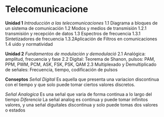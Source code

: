 # Telecomunicacione
**Unidad 1**
*Introducción a las telecomunicaciones*
1.1 Diagrama a bloques de un sistema de comunicación
1.2 Modos y medios de transmisión
1.2.1 transmisión y recepción de datos
1.3 Espectros de frecuencia
1.3.1 Sintetizadores de frecuencia
1.3.2Aplicación de Filtros en comunicaciones
1.4 uido y normatividad

**Unidad 2**
*Fundamentos de modulación y
demodulació*
2.1 Analógica: amplitud, frecuencia y fase
2.2 Digital: Teorema de Shanon, pulsos: PAM, PPM,
PWM, PCM, ASK, FSK, PSK, QAM
2.3 Multiplexado y Demultiplicado de señales:
Frecuencia, tiempo, codificación de pulsos

**Conseptos**
*Señal Digital*
Es aquella que presenta una variacion discontinua con el tiempo y que solo puede tomar ciertos valores discretos.

*Señal Analogica*
Es una señal que varia de forma continua a lo largo del tiempo
*Diferencia*
La señal analog  es continua y puede tomar infinitos valores, y una señal diguitales discontinua y solo puede tomas dos valores o estados 